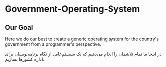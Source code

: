 # Government-Operating-System

## Our Goal

Here we do our best to create a generic operating system for the country's government from a programmer's perspective.

در اینجا ما تمام تلاشمان را انجام می‌دهیم که یک سیستم‌عامل از نگاه برنامه‌نویسان برای اداره  کشورها  بسازیم.
